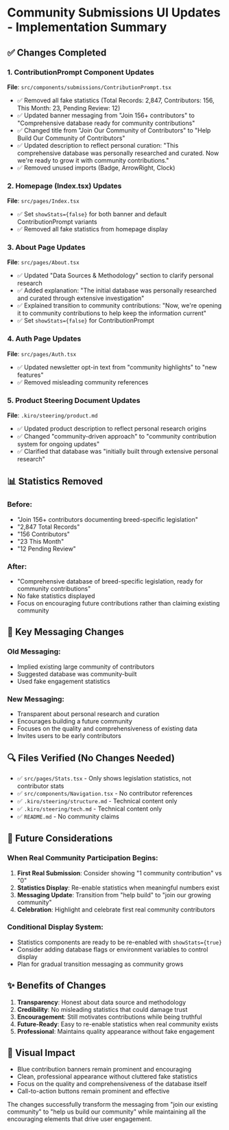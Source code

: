 # Community Submissions UI Updates - Implementation Summary

## ✅ Changes Completed

### 1. ContributionPrompt Component Updates
**File**: `src/components/submissions/ContributionPrompt.tsx`
- ✅ Removed all fake statistics (Total Records: 2,847, Contributors: 156, This Month: 23, Pending Review: 12)
- ✅ Updated banner messaging from "Join 156+ contributors" to "Comprehensive database ready for community contributions"
- ✅ Changed title from "Join Our Community of Contributors" to "Help Build Our Community of Contributors"
- ✅ Updated description to reflect personal curation: "This comprehensive database was personally researched and curated. Now we're ready to grow it with community contributions."
- ✅ Removed unused imports (Badge, ArrowRight, Clock)

### 2. Homepage (Index.tsx) Updates
**File**: `src/pages/Index.tsx`
- ✅ Set `showStats={false}` for both banner and default ContributionPrompt variants
- ✅ Removed all fake statistics from homepage display

### 3. About Page Updates
**File**: `src/pages/About.tsx`
- ✅ Updated "Data Sources & Methodology" section to clarify personal research
- ✅ Added explanation: "The initial database was personally researched and curated through extensive investigation"
- ✅ Explained transition to community contributions: "Now, we're opening it to community contributions to help keep the information current"
- ✅ Set `showStats={false}` for ContributionPrompt

### 4. Auth Page Updates
**File**: `src/pages/Auth.tsx`
- ✅ Updated newsletter opt-in text from "community highlights" to "new features"
- ✅ Removed misleading community references

### 5. Product Steering Document Updates
**File**: `.kiro/steering/product.md`
- ✅ Updated product description to reflect personal research origins
- ✅ Changed "community-driven approach" to "community contribution system for ongoing updates"
- ✅ Clarified that database was "initially built through extensive personal research"

## 📊 Statistics Removed

### Before:
- "Join 156+ contributors documenting breed-specific legislation"
- "2,847 Total Records"
- "156 Contributors" 
- "23 This Month"
- "12 Pending Review"

### After:
- "Comprehensive database of breed-specific legislation, ready for community contributions"
- No fake statistics displayed
- Focus on encouraging future contributions rather than claiming existing community

## 🎯 Key Messaging Changes

### Old Messaging:
- Implied existing large community of contributors
- Suggested database was community-built
- Used fake engagement statistics

### New Messaging:
- Transparent about personal research and curation
- Encourages building a future community
- Focuses on the quality and comprehensiveness of existing data
- Invites users to be early contributors

## 🔍 Files Verified (No Changes Needed)

- ✅ `src/pages/Stats.tsx` - Only shows legislation statistics, not contributor stats
- ✅ `src/components/Navigation.tsx` - No contributor references
- ✅ `.kiro/steering/structure.md` - Technical content only
- ✅ `.kiro/steering/tech.md` - Technical content only
- ✅ `README.md` - No community claims

## 🚀 Future Considerations

### When Real Community Participation Begins:
1. **First Real Submission**: Consider showing "1 community contribution" vs "0"
2. **Statistics Display**: Re-enable statistics when meaningful numbers exist
3. **Messaging Update**: Transition from "help build" to "join our growing community"
4. **Celebration**: Highlight and celebrate first real community contributors

### Conditional Display System:
- Statistics components are ready to be re-enabled with `showStats={true}`
- Consider adding database flags or environment variables to control display
- Plan for gradual transition messaging as community grows

## ✨ Benefits of Changes

1. **Transparency**: Honest about data source and methodology
2. **Credibility**: No misleading statistics that could damage trust
3. **Encouragement**: Still motivates contributions while being truthful
4. **Future-Ready**: Easy to re-enable statistics when real community exists
5. **Professional**: Maintains quality appearance without fake engagement

## 🎨 Visual Impact

- Blue contribution banners remain prominent and encouraging
- Clean, professional appearance without cluttered fake statistics
- Focus on the quality and comprehensiveness of the database itself
- Call-to-action buttons remain prominent and effective

The changes successfully transform the messaging from "join our existing community" to "help us build our community" while maintaining all the encouraging elements that drive user engagement.
